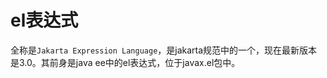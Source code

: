 # el表达式

全称是`Jakarta Expression Language`，是jakarta规范中的一个，现在最新版本是3.0。其前身是java ee中的el表达式，位于javax.el包中。

## 